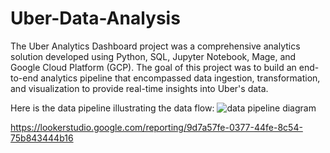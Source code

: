 # Uber-Data-Analysis
The Uber Analytics Dashboard project was a comprehensive analytics solution developed using Python, SQL, Jupyter Notebook, Mage, and Google Cloud Platform (GCP). The goal of this project was to build an end-to-end analytics pipeline that encompassed data ingestion, transformation, and visualization to provide real-time insights into Uber's data. 

Here is the data pipeline illustrating the data flow: 
![data pipeline diagram](https://github.com/bryanlee882001/Uber-Analytics-Dashboard/assets/63344458/ac858130-391c-4662-b57f-df71ce9cc596)

https://lookerstudio.google.com/reporting/9d7a57fe-0377-44fe-8c54-75b843444b16

